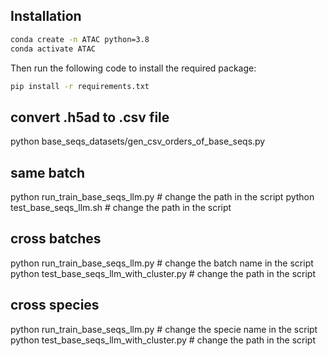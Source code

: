 ## Installation
```bash
conda create -n ATAC python=3.8
conda activate ATAC
```

Then run the following code to install the required package:
```bash
pip install -r requirements.txt
```


## convert .h5ad to .csv file
python base_seqs_datasets/gen_csv_orders_of_base_seqs.py

## same batch
python run_train_base_seqs_llm.py   # change the path in the script
python test_base_seqs_llm.sh   # change the path in the script

## cross batches
python run_train_base_seqs_llm.py   # change the batch name in the script
python test_base_seqs_llm_with_cluster.py   # change the path in the script

## cross species
python run_train_base_seqs_llm.py   # change the specie name in the script
python test_base_seqs_llm_with_cluster.py   # change the path in the script

